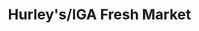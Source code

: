 ---
title: "Hurley's/IGA Fresh Market"
url: /north-towanda/hurleys-iga-fresh-market/
shop: supermarket
---